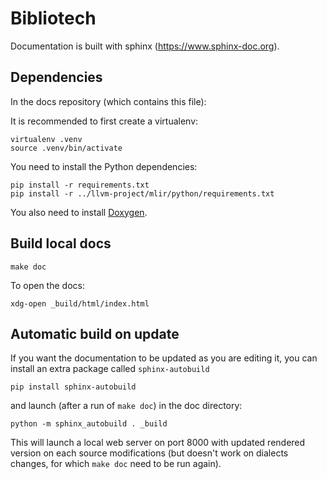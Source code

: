 # Bibliotech

Documentation is built with sphinx (https://www.sphinx-doc.org).

## Dependencies

In the docs repository (which contains this file):

It is recommended to first create a virtualenv:
```console
virtualenv .venv
source .venv/bin/activate
```

You need to install the Python dependencies: 
```console
pip install -r requirements.txt
pip install -r ../llvm-project/mlir/python/requirements.txt
```

You also need to install [Doxygen](https://www.doxygen.nl/index.html).

<!-- It is recommended to have `epstopdf` installed (https://www.ctan.org/pkg/epstopdf). Sphinx emits warnings without it.
On Ubuntu, it is part of the `texlive-font-utils` package. -->

## Build local docs


```console
make doc
```

To open the docs:

```console
xdg-open _build/html/index.html
```

## Automatic build on update

If you want the documentation to be updated as you are editing it, you can install an extra package called `sphinx-autobuild`
```console
pip install sphinx-autobuild
```

and launch (after a run of `make doc`) in the doc directory:

```console
python -m sphinx_autobuild . _build
```

This will launch a local web server on port 8000 with updated rendered version on each source modifications (but doesn't work on dialects changes, for which `make doc` need to be run again).
